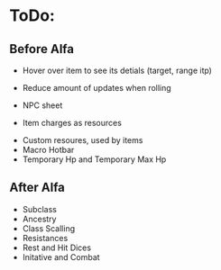 # ToDo:

## Before Alfa

- Hover over item to see its detials (target, range itp)
+ Reduce amount of updates when rolling
- NPC sheet
+ Item charges as resources
- Custom resoures, used by items
- Macro Hotbar
- Temporary Hp and Temporary Max Hp

## After Alfa

- Subclass
- Ancestry
- Class Scalling
- Resistances
- Rest and Hit Dices
- Initative and Combat